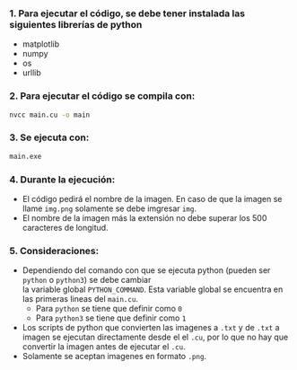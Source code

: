 ### 1. Para ejecutar el código, se debe tener instalada las siguientes librerías de python 
- matplotlib
- numpy
- os
- urllib

### 2. Para ejecutar el código se compila con:
```sh
nvcc main.cu -o main
```

### 3. Se ejecuta con:
```sh
main.exe
```
### 4. Durante la ejecución:
- El código pedirá el nombre de la imagen. En caso de que la imagen se llame `img.png` solamente se debe imgresar `img`.
- El nombre de la imagen más la extensión no debe superar los 500 caracteres de longitud.


### 5. Consideraciones:
- Dependiendo del comando con que se ejecuta python (pueden ser `python` o `python3`) se debe cambiar <br>
  la variable global `PYTHON_COMMAND`. Esta variable global se encuentra en las primeras lineas del `main.cu`.
    - Para `python` se tiene que definir como `0`
    - Para `python3` se tiene que definir como `1`
- Los scripts de python que convierten las imagenes a `.txt` y de `.txt` a imagen se ejecutan directamente desde el el `.cu`,
  por lo que no hay que convertir la imagen antes de ejecutar el `.cu`.
- Solamente se aceptan imagenes en formato `.png`.